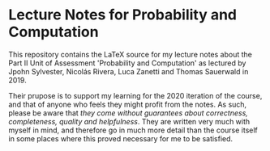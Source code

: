 # Lecture Notes for Probability and Computation

This repository contains the LaTeX source for my lecture notes 
about the Part II Unit of Assessment 'Probability and Computation'
as lectured by Jpohn Sylvester, Nicolás Rivera, Luca Zanetti and 
Thomas Sauerwald in 2019. 

Their prupose is to support my learning for the 2020 iteration of 
the course, and that of anyone who feels they might profit from 
the notes. As such, please be aware that *they come without 
guarantees about correctness, completeness, quality and 
helpfulness*. They are written very much with myself in mind, and
therefore go in much more detail than the course itself in some
places where this proved necessary for me to be satisfied. 


